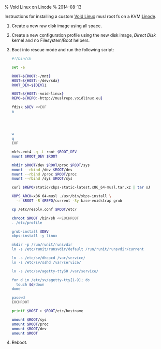 % Void Linux on Linode
% 2014-08-13

Instructions for installing a custom [Void Linux][] musl root fs on
a KVM [Linode][].

1. Create a new raw disk image using all space.
2. Create a new configuration profile using the new disk image,
   *Direct Disk* kernel and no Filesystem/Boot helpers.
3. Boot into rescue mode and run the following script:

    ```sh
    #!/bin/sh

    set -e

    ROOT=${ROOT:-/mnt}
    HOST=${HOST:-/dev/sda}
    ROOT_DEV=${DEV}1

    HOST=${HOST:-void-linux}
    REPO=${REPO:-http://muslrepo.voidlinux.eu}

    fdisk $DEV <<EOF
    n
     
     
     
     
    w
    q
    EOF

    mkfs.ext4 -q -L root $ROOT_DEV
    mount $ROOT_DEV $ROOT

    mkdir $ROOT/dev $ROOT/proc $ROOT/sys
    mount --rbind /dev $ROOT/dev
    mount --rbind /proc $ROOT/proc
    mount --rbind /sys $ROOT/sys

    curl $REPO/static/xbps-static-latest.x86_64-musl.tar.xz | tar xJ

    XBPS_ARCH=x86_64-musl ./usr/bin/xbps-install \
      -r $ROOT -R $REPO/current -Sy base-voidstrap grub

    cp /etc/resolv.conf $ROOT/etc/

    chroot $ROOT /bin/sh <<EOCHROOT
    . /etc/profile

    grub-install $DEV
    xbps-install -y linux
    
    mkdir -p /run/runit/runsvdir
    ln -s /etc/runit/runsvdir/default /run/runit/runsvdir/current

    ln -s /etc/sv/dhcpcd /var/service/
    ln -s /etc/sv/sshd /var/service/

    ln -s /etc/sv/agetty-ttyS0 /var/service/

    for d in /etc/sv/agetty-tty[1-9]; do
      touch $d/down
    done

    passwd
    EOCHROOT

    printf $HOST > $ROOT/etc/hostname

    umount $ROOT/sys
    umount $ROOT/proc
    umount $ROOT/dev
    umount $ROOT
    ```
5. Reboot.

[Void Linux]: http://voidlinux.eu/
[Linode]: https://www.linode.com/
